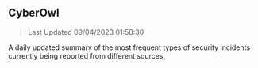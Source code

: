 ## CyberOwl 
> Last Updated 09/04/2023 01:58:30 


A daily updated summary of the most frequent types of security incidents currently being reported from different sources.

